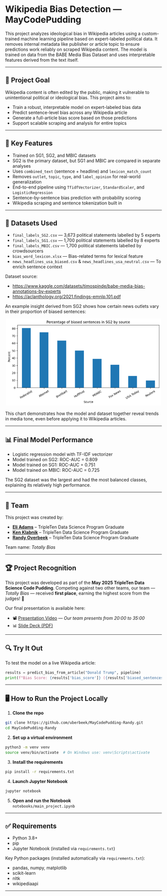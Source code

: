 # Wikipedia Bias Detection — MayCodePudding

This project analyzes ideological bias in Wikipedia articles using a custom-trained machine learning pipeline based on expert-labeled political data. It removes internal metadata like publisher or article topic to ensure predictions work reliably on scraped Wikipedia content. The model is trained on data from the BABE Media Bias Dataset and uses interpretable features derived from the text itself.

---

## 📌 Project Goal

Wikipedia content is often edited by the public, making it vulnerable to unintentional political or ideological bias. This project aims to:

- Train a robust, interpretable model on expert-labeled bias data
- Predict sentence-level bias across any Wikipedia article
- Generate a full-article bias score based on those predictions
- Support scalable scraping and analysis for entire topics

---

## 🚀 Key Features

  - Trained on SG1, SG2, and MBIC datasets
  - SG2 is the primary dataset, but SG1 and MBIC are compared in separate analyses
  - Uses `combined_text` (sentence + headline) and `lexicon_match_count`
  - Removes `outlet`, `topic`, `type`, and `label_opinion` for real-world generalization
- End-to-end pipeline using `TfidfVectorizer`, `StandardScaler`, and `LogisticRegression`
- Sentence-by-sentence bias prediction with probability scoring
- Wikipedia scraping and sentence tokenization built in

---

## 📂 Datasets Used

- `final_labels_SG2.csv` — 3,673 political statements labelled by 5 experts
- `final_labels_SG1.csv` — 1,700 political statements labelled by 8 experts
- `final_labels_MBIC.csv` — 1,700 political statements labelled by crowdsourcers
- `bias_word_lexicon.xlsx` — Bias-related terms for lexical feature
- `news_headlines_usa_biased.csv` & `news_headlines_usa_neutral.csv` — To enrich sentence context

Dataset source:
- https://www.kaggle.com/datasets/timospinde/babe-media-bias-annotations-by-experts
- https://aclanthology.org/2021.findings-emnlp.101.pdf

An example insight derived from SG2 shows how certain news outlets vary in their proportion of biased sentences:

<p align="center">
  <img src="images/bias_percent_news.png" width="500"/>
</p>

This chart demonstrates how the model and dataset together reveal trends in media tone, even before applying it to Wikipedia articles.

---

## 📊 Final Model Performance

- Logistic regression model with TF-IDF vectorizer
- Model trained on SG2: ROC-AUC = 0.809
- Model trained on SG1: ROC-AUC = 0.751
- Model trained on MBIC: ROC-AUC = 0.725

The SG2 dataset was the largest and had the most balanced classes, explaining its relatively high performance.

---

## 👥 Team

This project was created by:

- [**Eli Adams**](https://github.com/betanight) – TripleTen Data Science Program Graduate
- [**Ken Klabnik**](https://github.com/kenklabnik) – TripleTen Data Science Program Graduate
- [**Randy Overbeek**](https://github.com/uberbeek) – TripleTen Data Science Program Graduate

Team name: *Totally Bias*

---

## 🏆 Project Recognition

This project was developed as part of the **May 2025 TripleTen Data Science Code Pudding**. Competing against two other teams, our team — *Totally Bias* — received **first place**, earning the highest score from the judges! 🎉

Our final presentation is available here:
- 📽️ [Presentation Video](https://www.youtube.com/live/NL0FdMxYwbo?t=1200) — *Our team presents from 20:00 to 35:00*
- 📊 [Slide Deck (PDF)](presentation/Wikipedia_Bias_Presentation_May2025.pdf)

---

## 🔍 Try It Out

To test the model on a live Wikipedia article:

```python
results = predict_bias_from_article("Donald Trump", pipeline)
print(f"Bias Score: {results['bias_score']} ({results['biased_sentences']} of {results['total_sentences']} sentences)")
```

---

## 🖥️ How to Run the Project Locally

1. **Clone the repo**  
```bash
git clone https://github.com/uberbeek/MayCodePudding-Randy.git
cd MayCodePudding-Randy
```

2. **Set up a virtual environment**  
```bash
python3 -m venv venv
source venv/bin/activate  # On Windows use: venv\Scripts\activate
```

3. **Install the requirements**  
```bash
pip install -r requirements.txt
```

4. **Launch Jupyter Notebook**  
```bash
jupyter notebook
```

5. **Open and run the Notebook**  
 `notebooks/main_project.ipynb`

---

## ✅ Requirements

- Python 3.8+
- pip
- Jupyter Notebook (installed via `requirements.txt`)

Key Python packages (installed automatically via `requirements.txt`):

- pandas, numpy, matplotlib
- scikit-learn
- nltk
- wikipediaapi

---

